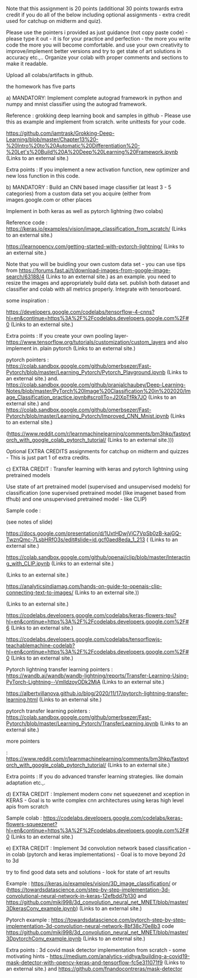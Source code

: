 Note that this assignment is 20 points (additional 30 points towards extra credit if you do all of the below including optional assignments - extra credit used for catchup on midterm and quiz).

 

Please use the pointers i provided as just guidance (not copy paste code) - please type it out - it is for your practice and perfection - the more you write code the more you will become comfortable.  and use your own creativity to improve/implement better versions and try to get state of art solutions in accuracy etc.,.. Organize your colab with proper comments and sections to make it readable.

 

 

Upload all colabs/artifacts in github.

 

the homework has five parts

 

a) MANDATORY:  Implement complete autograd framework in python and numpy  and mnist classifier using the autograd framework.

Reference : grokking deep learning book and samples in github  - Please use this as example and implement from scratch. write unittests for your code.

https://github.com/iamtrask/Grokking-Deep-Learning/blob/master/Chapter13%20-%20Intro%20to%20Automatic%20Differentiation%20-%20Let's%20Build%20A%20Deep%20Learning%20Framework.ipynb (Links to an external site.)

 

Extra points : If you implement a new activation function, new optimizer and new loss function in this code.

 

b) MANDATORY : Build an CNN based image classifier (at least 3 - 5 categories) from a custom data set you acquire (either from images.google.com or other places

 

Implement in both keras as well as pytorch lightning (two colabs)

 

Reference code : https://keras.io/examples/vision/image_classification_from_scratch/ (Links to an external site.)

https://learnopencv.com/getting-started-with-pytorch-lightning/ (Links to an external site.)

 

Note that you will be buidling your own custom data set - you can use tips from  https://forums.fast.ai/t/download-images-from-google-image-search/63188/4 (Links to an external site.) as an example. you need to resize the images and appropriately build data set. publish both dataset and classifier and colab with all metrics properly. Integrate with tensorboard.

some inspiration :

https://developers.google.com/codelabs/tensorflow-4-cnns?hl=en&continue=https%3A%2F%2Fcodelabs.developers.google.com%2F#0 (Links to an external site.)

 

Extra points : If you create your own pooling layer- https://www.tensorflow.org/tutorials/customization/custom_layers and also implement in.  plain pytorch (Links to an external site.)

pytorch pointers : https://colab.sandbox.google.com/github/omerbsezer/Fast-Pytorch/blob/master/Learning_Pytorch/Pytorch_Playground.ipynb (Links to an external site.)    and.  
https://colab.sandbox.google.com/github/pranjalchaubey/Deep-Learning-Notes/blob/master/PyTorch%20Image%20Classification%20in%202020/Image_Classification_practice.ipynb#scrollTo=J2lXpTfRk7JO (Links to an external site.)   and https://colab.sandbox.google.com/github/omerbsezer/Fast-Pytorch/blob/master/Learning_Pytorch/Improved_CNN_Mnist.ipynb  (Links to an external site.)

(https://www.reddit.com/r/learnmachinelearning/comments/bm3hkp/fastpytorch_with_google_colab_pytorch_tutorial/ (Links to an external site.)))

 

Optional EXTRA CREDITS assignments  for catchup on midterm and quizzes  - This is just part 1 of extra credits.

c) EXTRA CREDIT : Transfer learning with keras and pytorch lightning  using pretrained models

Use state of art pretrained model  (supervised and unsupervised models) for classification (one supervised pretrained model (like imagenet based from tfhub) and one unsupervised pretrained model - like CLIP)

Sample code : 

(see notes of slide)

https://docs.google.com/presentation/d/1UxtHDwjViC7VpSb0zB-kajGQ-TwznQmc-7LsbHRfO3s/edit#slide=id.gcf0aed8eda_1_213   ( (Links to an external site.)

https://colab.sandbox.google.com/github/openai/clip/blob/master/Interacting_with_CLIP.ipynb (Links to an external site.)

 (Links to an external site.)

https://analyticsindiamag.com/hands-on-guide-to-openais-clip-connecting-text-to-images/ (Links to an external site.)) 

 

 (Links to an external site.)

 

https://codelabs.developers.google.com/codelabs/keras-flowers-tpu?hl=en&continue=https%3A%2F%2Fcodelabs.developers.google.com%2F#6 (Links to an external site.)

https://codelabs.developers.google.com/codelabs/tensorflowjs-teachablemachine-codelab?hl=en&continue=https%3A%2F%2Fcodelabs.developers.google.com%2F#0 (Links to an external site.)

 

Pytorch lightning transfer learning pointers : https://wandb.ai/wandb/wandb-lightning/reports/Transfer-Learning-Using-PyTorch-Lightning--VmlldzoyODk2MjA (Links to an external site.)

https://albertvillanova.github.io/blog/2020/11/17/pytorch-lightning-transfer-learning.html (Links to an external site.)

pytorch transfer learning pointers : https://colab.sandbox.google.com/github/omerbsezer/Fast-Pytorch/blob/master/Learning_Pytorch/TransferLearning.ipynb (Links to an external site.)

more pointers 

: https://www.reddit.com/r/learnmachinelearning/comments/bm3hkp/fastpytorch_with_google_colab_pytorch_tutorial/ (Links to an external site.)

 

Extra points : If you do advanced transfer learning strategies. like domain adaptation etc.,.

d) EXTRA CREDIT :  Implement modern conv net squeezenet and xception in KERAS - Goal is to write complex cnn architectures using keras high level apis from scratch

Sample colab : https://codelabs.developers.google.com/codelabs/keras-flowers-squeezenet?hl=en&continue=https%3A%2F%2Fcodelabs.developers.google.com%2F#0 (Links to an external site.)

e) EXTRA CREDIT : Implement 3d convolution network based classification - in colab (pytorch and keras implementations) - Goal is to move beyond 2d to 3d

try to find good data sets and solutions - look for state of art results

Example : https://keras.io/examples/vision/3D_image_classification/    or (https://towardsdatascience.com/step-by-step-implementation-3d-convolutional-neural-network-in-keras-12efbdd7b130 and https://github.com/miki998/3d_convolution_neural_net_MNET/blob/master/3DkerasConv_example.ipynb) (Links to an external site.)

Pytorch example : https://towardsdatascience.com/pytorch-step-by-step-implementation-3d-convolution-neural-network-8bf38c70e8b3 code https://github.com/miki998/3d_convolution_neural_net_MNET/blob/master/3DpytorchConv_example.ipynb (Links to an external site.)

Extra points : 3d covid mask detector implementation from scratch - some motivating hints - https://medium.com/analytics-vidhya/building-a-covid19-mask-detector-with-opencv-keras-and-tensorflow-fc5e311071f9 (Links to an external site.) and https://github.com/fnandocontreras/mask-detector
